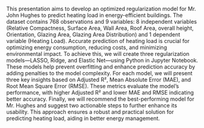 This presentation aims to develop an optimized regularization model for Mr. John Hughes to predict heating load in energy-efficient buildings. The dataset contains 768 observations and 9 variables: 8 independent variables (Relative Compactness, Surface Area, Wall Area, Roof Area, overall height, Orientation, Glazing Area, Glazing Area Distribution) and 1 dependent variable (Heating Load).
Accurate prediction of heating load is crucial for optimizing energy consumption, reducing costs, and minimizing environmental impact. To achieve this, we will create three regularization models—LASSO, Ridge, and Elastic Net—using Python in Jupyter Notebook. These models help prevent overfitting and enhance prediction accuracy by adding penalties to the model complexity. For each model, we will present three key insights based on Adjusted R², Mean Absolute Error (MAE), and Root Mean Square Error (RMSE). These metrics evaluate the model’s performance, with higher Adjusted R² and lower MAE and RMSE indicating better accuracy. Finally, we will recommend the best-performing model for Mr. Hughes and suggest two actionable steps to further enhance its usability. This approach ensures a robust and practical solution for predicting heating load, aiding in better energy management.
